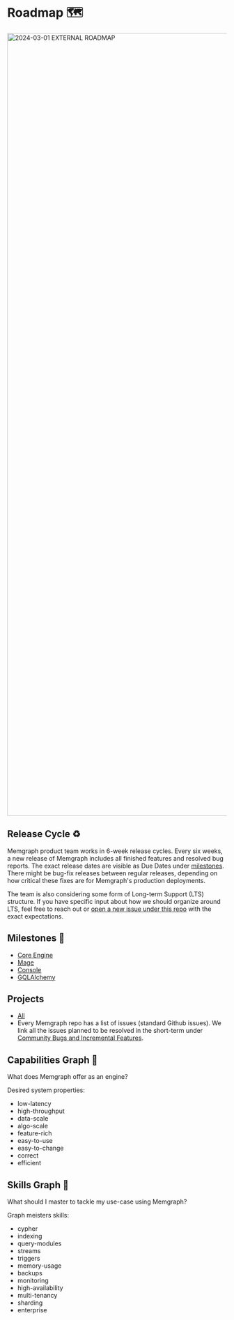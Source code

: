 # Roadmap 🗺️

<img width="1797" alt="2024-03-01 EXTERNAL ROADMAP" src="https://github.com/memgraph/roadmap/assets/4950251/83d30183-fda4-4cb0-a229-6f279dfbc528">

## Release Cycle ♻️

Memgraph product team works in 6-week release cycles. Every six weeks, a new release of Memgraph includes all finished features and resolved bug reports. The exact release dates are visible as Due Dates under [milestones](https://github.com/memgraph/memgraph/milestones). There might be bug-fix releases between regular releases, depending on how critical these fixes are for Memgraph's production deployments.

The team is also considering some form of Long-term Support (LTS) structure. If you have specific input about how we should organize around LTS, feel free to reach out or [open a new issue under this repo](https://github.com/memgraph/roadmap/issues) with the exact expectations.

## Milestones 🥅

* [Core Engine](https://github.com/memgraph/memgraph/milestones)
* [Mage](https://github.com/memgraph/mage/milestones)
* [Console](https://github.com/memgraph/mgconsole/milestones)
* [GQLAlchemy](https://github.com/memgraph/gqlalchemy/milestones)

## Projects

* [All](https://github.com/orgs/memgraph/projects)
* Every Memgraph repo has a list of issues (standard Github issues). We link all the issues planned to be resolved in the short-term under [Community Bugs and Incremental Features](https://github.com/orgs/memgraph/projects/12).

## Capabilities Graph 🤔

What does Memgraph offer as an engine?

Desired system properties:
  * low-latency
  * high-throughput
  * data-scale
  * algo-scale
  * feature-rich
  * easy-to-use
  * easy-to-change
  * correct
  * efficient

## Skills Graph 🧰

What should I master to tackle my use-case using Memgraph?

Graph meisters skills:
  * cypher
  * indexing
  * query-modules
  * streams
  * triggers
  * memory-usage
  * backups
  * monitoring
  * high-availability
  * multi-tenancy
  * sharding
  * enterprise
